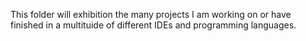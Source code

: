 This folder will exhibition the many projects I am working on or have finished in a multituide of different IDEs and programming languages.
